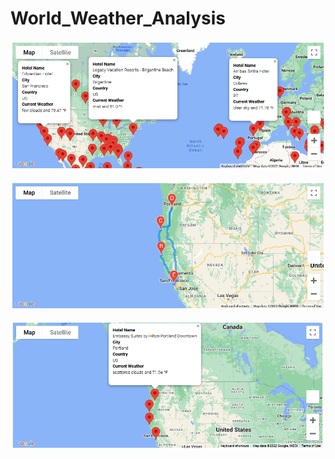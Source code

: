 # World_Weather_Analysis

![Possible Vacation Destinations](Vacation_Search/WeatherPy_vacation_map.png)

![Vacation Route](Vacation_Itinerary/WeatherPy_travel_map.png)

![Vacation Destinations](Vacation_Itinerary/WeatherPy_travel_map_markers.png)

